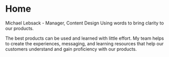 # Home

Michael Lebsack - Manager, Content Design
Using words to bring clarity to our products.

The best products can be used and learned with little effort. My team helps to create the experiences, messaging, and learning resources that help our customers understand and gain proficiency with our products.
